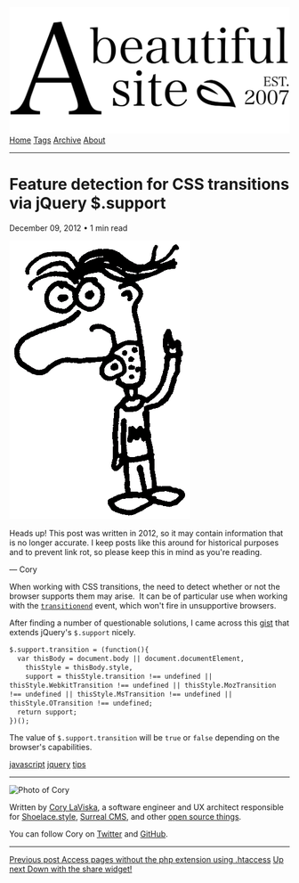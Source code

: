 <a href="../../index.html" class="header-link"><img src="../../images/logos/wordmark.svg" alt="A Beautiful Site" class="wordmark" /></a> <a href="../../index.html" class="nav-item">Home</a> <a href="../../tags/index.html" class="nav-item">Tags</a> <a href="../index.html" class="nav-item">Archive</a> <a href="../../about/index.html" class="nav-item">About</a>

------------------------------------------------------------------------

Feature detection for CSS transitions via jQuery $.support
==========================================================

December 09, 2012 • 1 min read

![A drawing of a cartoon man pointing upwards](../../images/artwork/pointer.gif)

Heads up! This post was written in 2012, so it may contain information that is no longer accurate. I keep posts like this around for historical purposes and to prevent link rot, so please keep this in mind as you're reading.

— Cory

When working with CSS transitions, the need to detect whether or not the browser supports them may arise.  It can be of particular use when working with the [`transitionend`](https://developer.mozilla.org/en-US/docs/CSS/Using_CSS_transitions#Detecting_the_completion_of_a_transition) event, which won't fire in unsupportive browsers.

After finding a number of questionable solutions, I came across this [gist](https://gist.github.com/373874) that extends jQuery's `$.support` nicely.

    $.support.transition = (function(){
      var thisBody = document.body || document.documentElement,
        thisStyle = thisBody.style,
        support = thisStyle.transition !== undefined || thisStyle.WebkitTransition !== undefined || thisStyle.MozTransition !== undefined || thisStyle.MsTransition !== undefined || thisStyle.OTransition !== undefined;
      return support;
    })();

The value of `$.support.transition` will be `true` or `false` depending on the browser's capabilities.

<a href="../../tags/javascript/index.html" class="post-tag">javascript</a> <a href="../../tags/jquery/index.html" class="post-tag">jquery</a> <a href="../../tags/tips/index.html" class="post-tag">tips</a>

------------------------------------------------------------------------

<img src="http://0.gravatar.com/avatar/bf1b3b95fd5b096a3592247c29667b33?s=512" alt="Photo of Cory" class="avatar avatar-small" />

Written by [Cory LaViska](../../index-4.html), a software engineer and UX architect responsible for [Shoelace.style](https://shoelace.style/), [Surreal CMS](https://www.surrealcms.com/), and other [open source things](https://github.com/claviska).

You can follow Cory on [Twitter](https://twitter.com/claviska) and [GitHub](https://github.com/claviska).

------------------------------------------------------------------------

<a href="../access-pages-without-the-php-extension-using-htaccess/index.html" class="post-nav-previous"><span class="small">Previous post</span> Access pages without the php extension using .htaccess</a> <a href="../down-with-the-share-widget/index.html" class="post-nav-next"><span class="small">Up next</span> Down with the share widget!</a>
